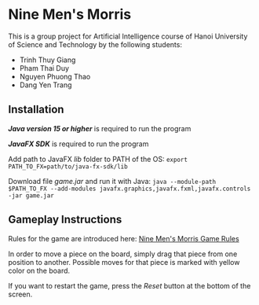 # Nine Men's Morris

This is a group project for Artificial Intelligence course of Hanoi University of Science and Technology by the following students:

- Trinh Thuy Giang
- Pham Thai Duy
- Nguyen Phuong Thao
- Dang Yen Trang

## **Installation**

***Java version 15 or higher*** is required to run the program

***JavaFX SDK*** is required to run the program

Add path to JavaFX *lib* folder to PATH of the OS:
`export PATH_TO_FX=path/to/java-fx-sdk/lib`

Download file *game.jar* and run it with Java:
`java --module-path $PATH_TO_FX --add-modules javafx.graphics,javafx.fxml,javafx.controls -jar game.jar`

## **Gameplay Instructions**

Rules for the game are introduced here: [Nine Men's Morris Game Rules](https://gathertogethergames.com/nine-mens-morris)

In order to move a piece on the board, simply drag that piece from one position to another. Possible moves for that piece is marked with yellow color on the board.

If you want to restart the game, press the *Reset* button at the bottom of the screen.

